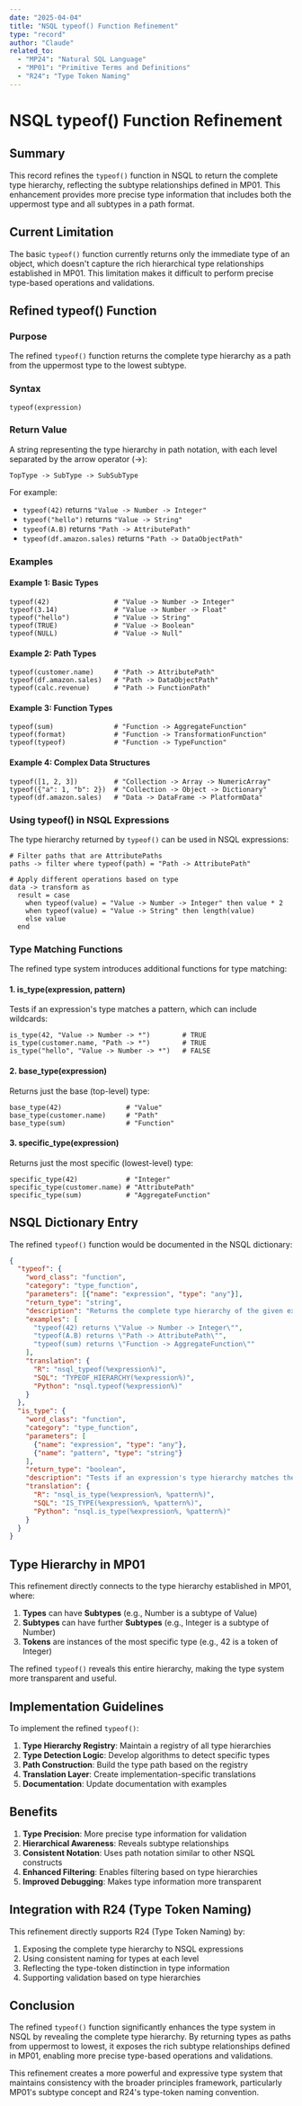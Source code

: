 ```yaml
---
date: "2025-04-04"
title: "NSQL typeof() Function Refinement"
type: "record"
author: "Claude"
related_to:
  - "MP24": "Natural SQL Language"
  - "MP01": "Primitive Terms and Definitions"
  - "R24": "Type Token Naming"
---
```


# NSQL typeof() Function Refinement

## Summary

This record refines the `typeof()` function in NSQL to return the complete type hierarchy, reflecting the subtype relationships defined in MP01. This enhancement provides more precise type information that includes both the uppermost type and all subtypes in a path format.

## Current Limitation

The basic `typeof()` function currently returns only the immediate type of an object, which doesn't capture the rich hierarchical type relationships established in MP01. This limitation makes it difficult to perform precise type-based operations and validations.

## Refined typeof() Function

### Purpose

The refined `typeof()` function returns the complete type hierarchy as a path from the uppermost type to the lowest subtype.

### Syntax

```
typeof(expression)
```

### Return Value

A string representing the type hierarchy in path notation, with each level separated by the arrow operator (->):

```
TopType -> SubType -> SubSubType
```

For example:
- `typeof(42)` returns `"Value -> Number -> Integer"`
- `typeof("hello")` returns `"Value -> String"`
- `typeof(A.B)` returns `"Path -> AttributePath"`
- `typeof(df.amazon.sales)` returns `"Path -> DataObjectPath"`

### Examples

#### Example 1: Basic Types

```
typeof(42)                # "Value -> Number -> Integer"
typeof(3.14)              # "Value -> Number -> Float"
typeof("hello")           # "Value -> String"
typeof(TRUE)              # "Value -> Boolean"
typeof(NULL)              # "Value -> Null"
```

#### Example 2: Path Types

```
typeof(customer.name)     # "Path -> AttributePath"
typeof(df.amazon.sales)   # "Path -> DataObjectPath"
typeof(calc.revenue)      # "Path -> FunctionPath"
```

#### Example 3: Function Types

```
typeof(sum)               # "Function -> AggregateFunction"
typeof(format)            # "Function -> TransformationFunction"
typeof(typeof)            # "Function -> TypeFunction"
```

#### Example 4: Complex Data Structures

```
typeof([1, 2, 3])         # "Collection -> Array -> NumericArray"
typeof({"a": 1, "b": 2})  # "Collection -> Object -> Dictionary"
typeof(df.amazon.sales)   # "Data -> DataFrame -> PlatformData"
```

### Using typeof() in NSQL Expressions

The type hierarchy returned by `typeof()` can be used in NSQL expressions:

```
# Filter paths that are AttributePaths
paths -> filter where typeof(path) = "Path -> AttributePath"

# Apply different operations based on type
data -> transform as
  result = case
    when typeof(value) = "Value -> Number -> Integer" then value * 2
    when typeof(value) = "Value -> String" then length(value)
    else value
  end
```

### Type Matching Functions

The refined type system introduces additional functions for type matching:

#### 1. is_type(expression, pattern)

Tests if an expression's type matches a pattern, which can include wildcards:

```
is_type(42, "Value -> Number -> *")        # TRUE
is_type(customer.name, "Path -> *")        # TRUE
is_type("hello", "Value -> Number -> *")   # FALSE
```

#### 2. base_type(expression)

Returns just the base (top-level) type:

```
base_type(42)                # "Value"
base_type(customer.name)     # "Path"
base_type(sum)               # "Function"
```

#### 3. specific_type(expression)

Returns just the most specific (lowest-level) type:

```
specific_type(42)            # "Integer"
specific_type(customer.name) # "AttributePath"
specific_type(sum)           # "AggregateFunction"
```

## NSQL Dictionary Entry

The refined `typeof()` function would be documented in the NSQL dictionary:

```json
{
  "typeof": {
    "word_class": "function",
    "category": "type_function",
    "parameters": [{"name": "expression", "type": "any"}],
    "return_type": "string",
    "description": "Returns the complete type hierarchy of the given expression as a path from uppermost type to lowest subtype",
    "examples": [
      "typeof(42) returns \"Value -> Number -> Integer\"",
      "typeof(A.B) returns \"Path -> AttributePath\"",
      "typeof(sum) returns \"Function -> AggregateFunction\""
    ],
    "translation": {
      "R": "nsql_typeof(%expression%)",
      "SQL": "TYPEOF_HIERARCHY(%expression%)",
      "Python": "nsql.typeof(%expression%)"
    }
  },
  "is_type": {
    "word_class": "function",
    "category": "type_function",
    "parameters": [
      {"name": "expression", "type": "any"},
      {"name": "pattern", "type": "string"}
    ],
    "return_type": "boolean",
    "description": "Tests if an expression's type hierarchy matches the given pattern, which may include wildcards (*)",
    "translation": {
      "R": "nsql_is_type(%expression%, %pattern%)",
      "SQL": "IS_TYPE(%expression%, %pattern%)",
      "Python": "nsql.is_type(%expression%, %pattern%)"
    }
  }
}
```

## Type Hierarchy in MP01

This refinement directly connects to the type hierarchy established in MP01, where:

1. **Types** can have **Subtypes** (e.g., Number is a subtype of Value)
2. **Subtypes** can have further **Subtypes** (e.g., Integer is a subtype of Number)
3. **Tokens** are instances of the most specific type (e.g., 42 is a token of Integer)

The refined `typeof()` reveals this entire hierarchy, making the type system more transparent and useful.

## Implementation Guidelines

To implement the refined `typeof()`:

1. **Type Hierarchy Registry**: Maintain a registry of all type hierarchies
2. **Type Detection Logic**: Develop algorithms to detect specific types
3. **Path Construction**: Build the type path based on the registry
4. **Translation Layer**: Create implementation-specific translations
5. **Documentation**: Update documentation with examples

## Benefits

1. **Type Precision**: More precise type information for validation
2. **Hierarchical Awareness**: Reveals subtype relationships
3. **Consistent Notation**: Uses path notation similar to other NSQL constructs
4. **Enhanced Filtering**: Enables filtering based on type hierarchies
5. **Improved Debugging**: Makes type information more transparent

## Integration with R24 (Type Token Naming)

This refinement directly supports R24 (Type Token Naming) by:

1. Exposing the complete type hierarchy to NSQL expressions
2. Using consistent naming for types at each level
3. Reflecting the type-token distinction in type information
4. Supporting validation based on type hierarchies

## Conclusion

The refined `typeof()` function significantly enhances the type system in NSQL by revealing the complete type hierarchy. By returning types as paths from uppermost to lowest, it exposes the rich subtype relationships defined in MP01, enabling more precise type-based operations and validations.

This refinement creates a more powerful and expressive type system that maintains consistency with the broader principles framework, particularly MP01's subtype concept and R24's type-token naming convention.